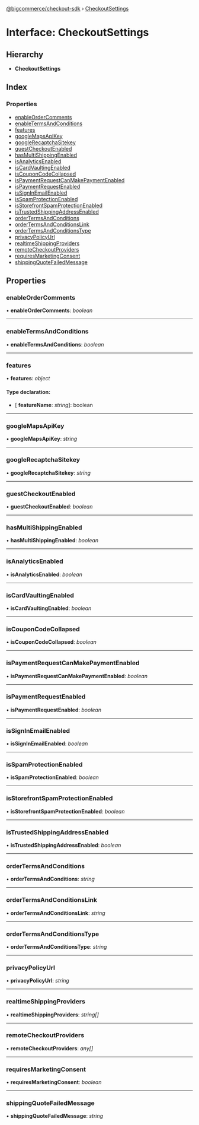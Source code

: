 [@bigcommerce/checkout-sdk](../README.md) › [CheckoutSettings](checkoutsettings.md)

# Interface: CheckoutSettings

## Hierarchy

* **CheckoutSettings**

## Index

### Properties

* [enableOrderComments](checkoutsettings.md#enableordercomments)
* [enableTermsAndConditions](checkoutsettings.md#enabletermsandconditions)
* [features](checkoutsettings.md#features)
* [googleMapsApiKey](checkoutsettings.md#googlemapsapikey)
* [googleRecaptchaSitekey](checkoutsettings.md#googlerecaptchasitekey)
* [guestCheckoutEnabled](checkoutsettings.md#guestcheckoutenabled)
* [hasMultiShippingEnabled](checkoutsettings.md#hasmultishippingenabled)
* [isAnalyticsEnabled](checkoutsettings.md#isanalyticsenabled)
* [isCardVaultingEnabled](checkoutsettings.md#iscardvaultingenabled)
* [isCouponCodeCollapsed](checkoutsettings.md#iscouponcodecollapsed)
* [isPaymentRequestCanMakePaymentEnabled](checkoutsettings.md#ispaymentrequestcanmakepaymentenabled)
* [isPaymentRequestEnabled](checkoutsettings.md#ispaymentrequestenabled)
* [isSignInEmailEnabled](checkoutsettings.md#issigninemailenabled)
* [isSpamProtectionEnabled](checkoutsettings.md#isspamprotectionenabled)
* [isStorefrontSpamProtectionEnabled](checkoutsettings.md#isstorefrontspamprotectionenabled)
* [isTrustedShippingAddressEnabled](checkoutsettings.md#istrustedshippingaddressenabled)
* [orderTermsAndConditions](checkoutsettings.md#ordertermsandconditions)
* [orderTermsAndConditionsLink](checkoutsettings.md#ordertermsandconditionslink)
* [orderTermsAndConditionsType](checkoutsettings.md#ordertermsandconditionstype)
* [privacyPolicyUrl](checkoutsettings.md#privacypolicyurl)
* [realtimeShippingProviders](checkoutsettings.md#realtimeshippingproviders)
* [remoteCheckoutProviders](checkoutsettings.md#remotecheckoutproviders)
* [requiresMarketingConsent](checkoutsettings.md#requiresmarketingconsent)
* [shippingQuoteFailedMessage](checkoutsettings.md#shippingquotefailedmessage)

## Properties

###  enableOrderComments

• **enableOrderComments**: *boolean*

___

###  enableTermsAndConditions

• **enableTermsAndConditions**: *boolean*

___

###  features

• **features**: *object*

#### Type declaration:

* \[ **featureName**: *string*\]: boolean

___

###  googleMapsApiKey

• **googleMapsApiKey**: *string*

___

###  googleRecaptchaSitekey

• **googleRecaptchaSitekey**: *string*

___

###  guestCheckoutEnabled

• **guestCheckoutEnabled**: *boolean*

___

###  hasMultiShippingEnabled

• **hasMultiShippingEnabled**: *boolean*

___

###  isAnalyticsEnabled

• **isAnalyticsEnabled**: *boolean*

___

###  isCardVaultingEnabled

• **isCardVaultingEnabled**: *boolean*

___

###  isCouponCodeCollapsed

• **isCouponCodeCollapsed**: *boolean*

___

###  isPaymentRequestCanMakePaymentEnabled

• **isPaymentRequestCanMakePaymentEnabled**: *boolean*

___

###  isPaymentRequestEnabled

• **isPaymentRequestEnabled**: *boolean*

___

###  isSignInEmailEnabled

• **isSignInEmailEnabled**: *boolean*

___

###  isSpamProtectionEnabled

• **isSpamProtectionEnabled**: *boolean*

___

###  isStorefrontSpamProtectionEnabled

• **isStorefrontSpamProtectionEnabled**: *boolean*

___

###  isTrustedShippingAddressEnabled

• **isTrustedShippingAddressEnabled**: *boolean*

___

###  orderTermsAndConditions

• **orderTermsAndConditions**: *string*

___

###  orderTermsAndConditionsLink

• **orderTermsAndConditionsLink**: *string*

___

###  orderTermsAndConditionsType

• **orderTermsAndConditionsType**: *string*

___

###  privacyPolicyUrl

• **privacyPolicyUrl**: *string*

___

###  realtimeShippingProviders

• **realtimeShippingProviders**: *string[]*

___

###  remoteCheckoutProviders

• **remoteCheckoutProviders**: *any[]*

___

###  requiresMarketingConsent

• **requiresMarketingConsent**: *boolean*

___

###  shippingQuoteFailedMessage

• **shippingQuoteFailedMessage**: *string*
